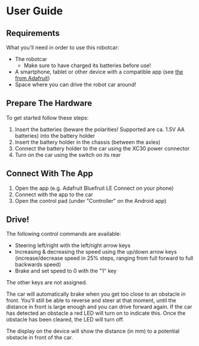 # User Guide

## Requirements
What you'll need in order to use this robotcar:
* The robotcar
  * Make sure to have charged its batteries before use!
* A smartphone, tablet or other device with a compatible app (see [the from Adafruit](https://learn.adafruit.com/introducing-the-adafruit-bluefruit-le-uart-friend/software-resources))
* Space where you can drive the robot car around!

## Prepare The Hardware
To get started follow these steps:
1. Insert the batteries (beware the polarities! Supported are ca. 1.5V AA batteries) into the battery holder
2. Insert the battery holder in the chassis (between the axles)
3. Connect the battery holder to the car using the XC30 power connector
4. Turn on the car using the switch on its rear

## Connect With The App
1. Open the app (e.g. Adafruit Bluefruit LE Connect on your phone)
2. Connect with the app to the car
3. Open the control pad (under "Controller" on the Android app)

## Drive!
The following control commands are available:
* Steering left/right with the left/right arrow keys
* Increasing & decreasing the speed using the up/down arrow keys (increase/decrease speed in 25% steps, ranging from
  full forward to full backwards speed)
* Brake and set speed to 0 with the "1" key 

The other keys are not assigned.

The car will automatically brake when you get too close to an obstacle in front. You'll still be able to reverse and steer
at that moment, until the distance in front is large enough and you can drive forward again.
If the car has detected an obstacle a red LED will turn on to indicate this. Once the obstacle has been cleared, the LED
will turn off.

The display on the device will show the distance (in mm) to a potential obstacle in front of the car.

